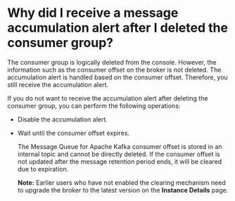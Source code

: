 # Why did I receive a message accumulation alert after I deleted the consumer group?

The consumer group is logically deleted from the console. However, the information such as the consumer offset on the broker is not deleted. The accumulation alert is handled based on the consumer offset. Therefore, you still receive the accumulation alert.

If you do not want to receive the accumulation alert after deleting the consumer group, you can perform the following operations:

-   Disable the accumulation alert.

-   Wait until the consumer offset expires.

    The Message Queue for Apache Kafka consumer offset is stored in an internal topic and cannot be directly deleted. If the consumer offset is not updated after the message retention period ends, it will be cleared due to expiration.

    **Note:** Earlier users who have not enabled the clearing mechanism need to upgrade the broker to the latest version on the **Instance Details** page.


